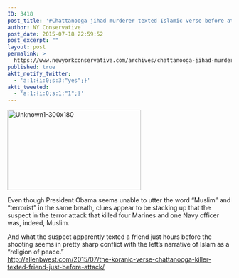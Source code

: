```yaml
---
ID: 3418
post_title: '#Chattanooga jihad murderer texted Islamic verse before attack #tcot'
author: NY Conservative
post_date: 2015-07-18 22:59:52
post_excerpt: ""
layout: post
permalink: >
  https://www.newyorkconservative.com/archives/chattanooga-jihad-murderer-texted-islamic-verse-before-attack-tcot/
published: true
aktt_notify_twitter:
  - 'a:1:{i:0;s:3:"yes";}'
aktt_tweeted:
  - 'a:1:{i:0;s:1:"1";}'
---
```

<a href="https://www.newyorkconservative.com/wp-content/uploads/2015/07/Unknown1-300x180.jpg"><img class="alignnone size-medium wp-image-3419" src="https://www.newyorkconservative.com/wp-content/uploads/2015/07/Unknown1-300x180-300x180.jpg" alt="Unknown1-300x180" width="300" height="180" /></a>

Even though President Obama seems unable to utter the word “Muslim” and “terrorist” in the same breath, clues appear to be stacking up that the suspect in the terror attack that killed four Marines and one Navy officer was, indeed, Muslim.
<div class="code-block code-block-3">And what the suspect apparently texted a friend just hours before the shooting seems in pretty sharp conflict with the left’s narrative of Islam as a “religion of peace.”</div>
<a href="http://allenbwest.com/2015/07/the-koranic-verse-chattanooga-killer-texted-friend-just-before-attack/">http://allenbwest.com/2015/07/the-koranic-verse-chattanooga-killer-texted-friend-just-before-attack/</a>